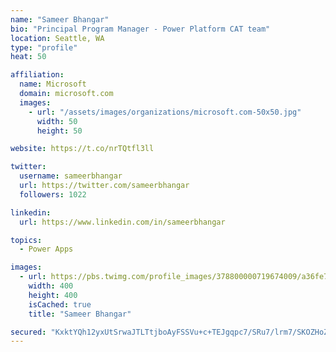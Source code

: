 ```yaml
---
name: "Sameer Bhangar"
bio: "Principal Program Manager - Power Platform CAT team"
location: Seattle, WA
type: "profile"
heat: 50

affiliation:
  name: Microsoft
  domain: microsoft.com
  images:
    - url: "/assets/images/organizations/microsoft.com-50x50.jpg"
      width: 50
      height: 50

website: https://t.co/nrTQtfl3ll

twitter:
  username: sameerbhangar
  url: https://twitter.com/sameerbhangar
  followers: 1022

linkedin:
  url: https://www.linkedin.com/in/sameerbhangar

topics:
  - Power Apps

images:
  - url: https://pbs.twimg.com/profile_images/378800000719674009/a36fe7ddfab1778b76e5793772e43798_400x400.jpeg
    width: 400
    height: 400
    isCached: true
    title: "Sameer Bhangar"

secured: "KxktYQh12yxUtSrwaJTLTtjboAyFSSVu+c+TEJgqpc7/SRu7/lrm7/SKOZHoZVEANTCQCvLzAW5lnBUlN7AUC3r/UuY/UCpaH8vi6NiKuTs8RSOLQHQRN8sm79QkgaMEFb90PtJArFbIWxnOSkhaAYaZAm30rEV1T7knWyX2SeCcNnGZmgNRe306dpXaMAXHI7QQYYyLtT5Sm3U92keLCy8lXYtKxkBAlHA4YybWHJXxo+SP6KuFDIF/Mj9bn9/t9W457xbjCg2odt7gvrP3uyJJq+67QOwImIj5IlBugyTnKNN3yUEX//gD2tCMU67pdGQqRki7E5ZOyvgxks0W15StWz+ov1k55LwGybH/w0nIQjwsN9f442Xd7B73UVIEIEKwA+cp2p3u2bdj2tfdrhbWk/Rg/+qQCgCuCDbHpz4=;/tUfpAkeUn9/dEg8QymgWA=="
---
```


